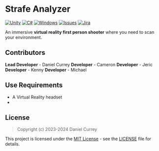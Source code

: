 # Strafe Analyzer
[![Unity](https://img.shields.io/badge/Unity-2021.3.18f-red)](https://unity.com/releases/editor/whats-new/2021.3.18)
[![C#](https://img.shields.io/badge/language-c%23-yellowgreen)](https://learn.microsoft.com/en-us/dotnet/csharp/)
[![Windows](https://img.shields.io/badge/platform-Windows-0078d7.svg?style=plastic)](https://en.wikipedia.org/wiki/Microsoft_Windows)
[![Issues](https://img.shields.io/github/issues/spicy/Detection.svg?style=plastic)](https://github.com/spicy/Detection/issues)
[![Jira](https://img.shields.io/badge/Tracking-Jira-blue)](https://detectiongame.atlassian.net/jira/software/projects/DET/boards/1)

An immersive **virtual reality first person shooter** where you need to scan your environment.

## Contributors
**Lead Developer** - Daniel Currey
**Developer** - Cameron
**Developer** - Jeric
**Developer** - Kenny
**Developer** - Michael

## Use Requirements


*   A Virtual Reality headset
*   

## License
> Copyright (c) 2023-2024 Daniel Currey

This project is licensed under the [MIT License](https://opensource.org/licenses/mit-license.php) - see the [LICENSE](https://github.com/spicy/Detection/LICENSE) file for details.



